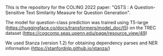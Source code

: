 This is the repository for the COLING 2022 paper: "QSTS : A Question-Sensitive Text Similarity Measure
for Question Generation".

The model for question-class prediction was trained using T5-large (https://huggingface.co/docs/transformers/model_doc/t5)
on the TREC dataset (https://cogcomp.seas.upenn.edu/page/resource_view/49)


We used Stanza (version 1.2) for obtaining dependency parses and NER information (https://stanfordnlp.github.io/stanza/)



